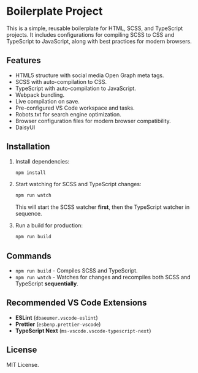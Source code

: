 # Boilerplate Project

This is a simple, reusable boilerplate for HTML, SCSS, and TypeScript projects. It includes configurations for compiling SCSS to CSS and TypeScript to JavaScript, along with best practices for modern browsers.

## Features

- HTML5 structure with social media Open Graph meta tags.
- SCSS with auto-compilation to CSS.
- TypeScript with auto-compilation to JavaScript.
- Webpack bundling.
- Live compilation on save.
- Pre-configured VS Code workspace and tasks.
- Robots.txt for search engine optimization.
- Browser configuration files for modern browser compatibility.
- DaisyUI

## Installation

1. Install dependencies:

   ```sh
   npm install
   ```

2. Start watching for SCSS and TypeScript changes:

   ```sh
   npm run watch
   ```

   This will start the SCSS watcher **first**, then the TypeScript watcher in sequence.

3. Run a build for production:
   ```sh
   npm run build
   ```

## Commands

- `npm run build` - Compiles SCSS and TypeScript.
- `npm run watch` - Watches for changes and recompiles both SCSS and TypeScript **sequentially**.

## Recommended VS Code Extensions

- **ESLint** (`dbaeumer.vscode-eslint`)
- **Prettier** (`esbenp.prettier-vscode`)
- **TypeScript Next** (`ms-vscode.vscode-typescript-next`)

## License

MIT License.
